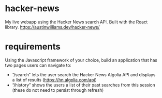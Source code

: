 # hacker-news
My live webapp using the Hacker News search API. Built with the React library. https://austinwilliams.dev/hacker-news/

# requirements

Using the Javascript framework of your choice, build an application that has two pages users can navigate to:
- “/search” lets the user search the Hacker News Algolia API and displays a list of results (https://hn.algolia.com/api)
- “/history” shows the users a list of their past searches from this session (these do not need to persist through refresh)
